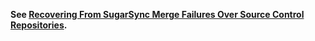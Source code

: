 **See [Recovering From SugarSync Merge Failures Over Source Control Repositories](http://blog.maximzaslavsky.com/blog/2012/02/12/recovering-from-sugarsync-merge-failures-over-source-control-repositories/).**